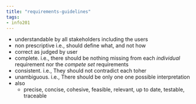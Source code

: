 ```yaml
---
title: "requirements-guidelines"
tags: 
- info201
---
```


- understandable by all stakeholders including the users
- non prescriptive i.e., should define what, and not how
- correct as judged by user
- complete. i.e., there should be nothing missing from each _individual_ requirement nor the _compete set_ requirements
- consistent. i.e., They should not contradict each toher
- unambiguous. i.e., There should be only one one possible interpretation
- also
	- precise, concise, cohesive, feasible, relevant, up to date, testable, traceable

